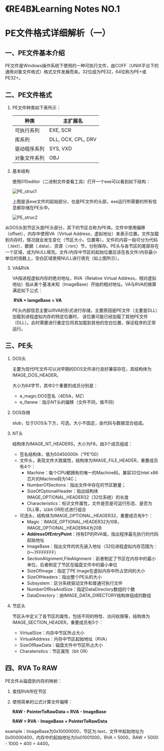 # 

# 《RE4B》Learning Notes NO.1


# PE文件格式详细解析（一）

## 一、PE文件基本介绍

PE文件是Windows操作系统下使用的一种可执行文件，由COFF（UNIX平台下的通用对象文件格式）格式文件发展而来。32位成为PE32，64位称为PE+或PE32+。

## 二、PE文件格式

1. PE文件种类如下表所示：

   | 种类         | 主扩展名           |
   | ------------ | ------------------ |
   | 可执行系列   | EXE, SCR           |
   | 库系列       | DLL, OCX, CPL, DRV |
   | 驱动程序系列 | SYS, VXD           |
   | 对象文件系列 | OBJ                |

2. 基本结构

   使用010editor（二进制文件查看工具）打开一个exe可以看到如下结构：

   ![PE_struc1](https://i.imgur.com/NHWe3JG.png)

   上图是该exe文件的起始部分，也是PE文件的头部，exe运行所需要的所有信息都存储在PE头中。

   

   ![PE_struc2](https://i.imgur.com/tnEWtgW.png)

​		从DOS头到节区头是PE头部分，其下的节区合称为PE体。文件中使用偏移（offset），内存中使用VA（Virtual Address，虚拟地址）来表示位置。文件加载到内存时，情况就会发生变化（节区大小、位置等）。文件的内容一般可分为代码（.text）、数据（.data）、资源（.rsrc）节，分别保存。PE头与各节区的尾部存在一个区域，成为NULL填充。文件/内存中节区的起始位置应该在各文件/内存最小单位的倍数上，空白区域使用NULL进行填充（如上图所示）。

3. VA&RVA

   VA指进程虚拟内存的绝对地址，RVA（Relative Virtual Address，相对虚拟地址）指从某个基准未知（ImageBase）开始的相对地址。VA与RVA的换算满足如下公式：

   ​	**RVA + IamgeBase = VA**

   PE头内部信息主要以RVA的形式进行存储，主要原因是PE文件（主要是DLL）加载到进程虚拟内存的特定位置时， 该位置可能已经加载了其他PE文件（DLL）。此时需要进行重定位将其加载到其他的空白位置，保证程序的正常运行。

## 三、PE头

1. DOS头

   主要为现代PE文件可以对早期的DOS文件进行良好兼容存在，其结构体为IMAGE_DOS_HEADER。

   大小为64字节，其中2个重要的成员分别是：

   -  e_magic:DOS签名（4D5A，MZ）
   -  e_lfanew：指示NT头的偏移（文件不同，值不同）

2. DOS存根

   stub，位于DOS头下方，可选，大小不固定，由代码与数据混合组成。

3. NT头

   结构体为IMAGE_NT_HEADERS，大小为F8，由3个成员组成：

   - 签名结构体，值为50450000h（“PE”00）
   - 文件头，表现文件大致属性，结构体为IMAGE_FILE_HEADER，重要成员有4个：
     - Machine：每个CPU都拥有的唯一的Machine码，兼容32位Intel x86芯片的Machine码为14C；
     - NumberOfSections：指出文件中存在的节区数量；
     - SizeOfOptionalHeader：指出结构体IMAGE_OPTIONAL_HEADER32（32位系统）的长度
     - Characteristics：标识文件属性，文件是否是可运行形态、是否为DLL等，以bit OR形式进行组合
   - 可选头，结构体为IMAGE_OPTIONAL_HEADER32，重要成员有9个：
     - Magic：IMAGE_OPTIONAL_HEADER32为10B，IMAGE_OPTIONAL_HEADER64为20B
     - **AddressOfEntryPoint**：持有EP的RVA值，指出程序最先执行的代码起始地址
     - ImageBase：指出文件的优先装入地址（32位进程虚拟内存范围为：0～7FFFFFFF）
     - SectionAlignment,FileAlignment：前者制定了节区在内存中的最小单位，后者制定了节区在磁盘文件中的最小单位
     - SizeOfImage：指定了PE Image在虚拟内存中所占空间的大小
     - SizeOfHeaders：指出整个PE头的大小
     - Subsystem：区分系统驱动文件和普通可执行文件
     - NumberOfRvaAndSize：指定DataDirectory数组的个数
     - DataDirectory：由IMAGE_DATA_DIRECTORY结构体组成的数组

4. 节区头

   节区头中定义了各节区的属性，包括不同的特性、访问权限等，结构体为IMAGE_SECTION_HEADER，重要成员有5个：

   - VirtualSize：内存中节区所占大小
   - VirtualAddress：内存中节区起始地址（RVA）
   - SizeOfRawData：磁盘文件中节区所占大小
   - Charateristics：节区属性（bit OR）

## 四、RVA To RAW

PE文件从磁盘到内存的映射：

1. 查找RVA所在节区

2. 使用简单的公式计算文件偏移：

   **RAW - PointerToRawData = RVA - ImageBase**

   **RAW = RVA - ImageBase + PointerToRawData**

example：ImageBase为0x10000000，节区为.text，文件中起始地址为0x00000400，内存中的起始地址为0x01001000，RVA = 5000，RAW = 5000 - 1000 + 400 = 4400。 

